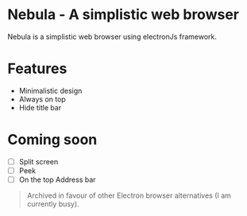 # Nebula - A simplistic web browser

Nebula is a simplistic web browser using electronJs framework.

# Features

- Minimalistic design
- Always on top
- Hide title bar

# Coming soon

- [ ] Split screen
- [ ] Peek
- [ ] On the top Address bar

> Archived in favour of other Electron browser alternatives (I am currently busy).
